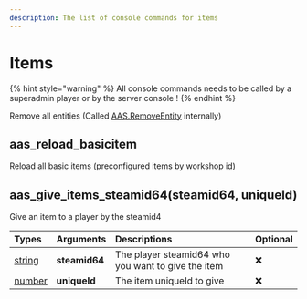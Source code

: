 ```yaml
---
description: The list of console commands for items
---
```


# Items

{% hint style="warning" %}
All console commands needs to be called by a superadmin player or by the server console !
{% endhint %}

Remove all entities \(Called [AAS.RemoveEntity](../server-functions/entities-saving.md) internally\)

## aas\_reload\_basicitem

Reload all basic items \(preconfigured items by workshop id\)

## aas\_give\_items\_steamid64\(steamid64, uniqueId\)

Give an item to a player by the steamid4

| Types | Arguments | Descriptions | Optional |
| :--- | :--- | :--- | :--- |
| [string](https://www.lua.org/pil/2.4.html) | **steamid64** | The player steamid64 who you want to give the item | ❌ |
| [number](https://www.lua.org/pil/2.3.html) | **uniqueId** | The item uniqueId to give | ❌ |

